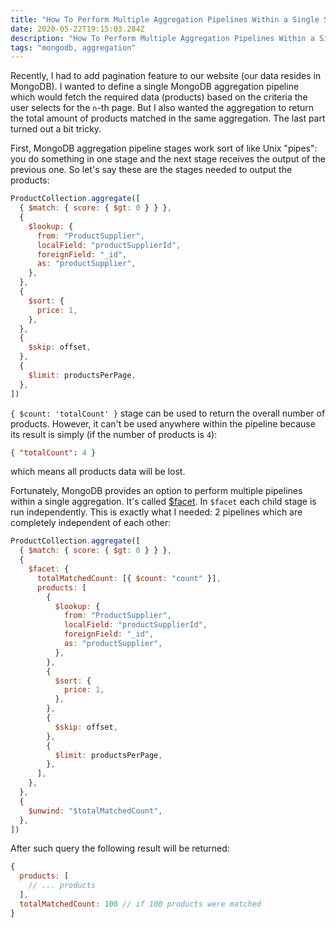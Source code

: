 ```yaml
---
title: "How To Perform Multiple Aggregation Pipelines Within a Single Stage In MongoDB"
date: 2020-05-22T19:15:03.284Z
description: "How To Perform Multiple Aggregation Pipelines Within a Single Stage In MongoDB"
tags: "mongodb, aggregation"
---
```


Recently, I had to add pagination feature to our website (our data resides in MongoDB). I wanted to define a single MongoDB aggregation pipeline which would fetch the required data (products) based on the criteria the user selects for the `n`-th page. But I also wanted the aggregation to return the total amount of products matched in the same aggregation. The last part turned out a bit tricky.

First, MongoDB aggregation pipeline stages work sort of like Unix "pipes": you do something in one stage and the next stage receives the output of the previous one. So let's say these are the stages needed to output the products:

```js
ProductCollection.aggregate([
  { $match: { score: { $gt: 0 } } },
  {
    $lookup: {
      from: "ProductSupplier",
      localField: "productSupplierId",
      foreignField: "_id",
      as: "productSupplier",
    },
  },
  {
    $sort: {
      price: 1,
    },
  },
  {
    $skip: offset,
  },
  {
    $limit: productsPerPage,
  },
])
```

`{ $count: 'totalCount' }` stage can be used to return the overall number of products. However, it can't be used anywhere within the pipeline because its result is simply (if the number of products is `4`):

```json
{ "totalCount": 4 }
```

which means all products data will be lost.

Fortunately, MongoDB provides an option to perform multiple pipelines within a single aggregation. It's called [\$facet](https://docs.mongodb.com/manual/reference/operator/aggregation/facet/). In `$facet` each child stage is run independently. This is exactly what I needed: 2 pipelines which are completely independent of each other:

```js
ProductCollection.aggregate([
  { $match: { score: { $gt: 0 } } },
  {
    $facet: {
      totalMatchedCount: [{ $count: "count" }],
      products: [
        {
          $lookup: {
            from: "ProductSupplier",
            localField: "productSupplierId",
            foreignField: "_id",
            as: "productSupplier",
          },
        },
        {
          $sort: {
            price: 1,
          },
        },
        {
          $skip: offset,
        },
        {
          $limit: productsPerPage,
        },
      ],
    },
  },
  {
    $unwind: "$totalMatchedCount",
  },
])
```

After such query the following result will be returned:

```js
{
  products: [
    // ... products
  ],
  totalMatchedCount: 100 // if 100 products were matched
}
```
